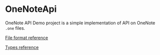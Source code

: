 # OneNoteApi
OneNote API Demo project is a simple implementation of API on OneNote `.one` files.

[File format reference](http://download.microsoft.com/download/2/4/8/24862317-78F0-4C4B-B355-C7B2C1D997DB/[MS-ONESTORE].pdf)

[Types reference](http://download.microsoft.com/download/2/4/8/24862317-78F0-4C4B-B355-C7B2C1D997DB/[MS-ONE].pdf)